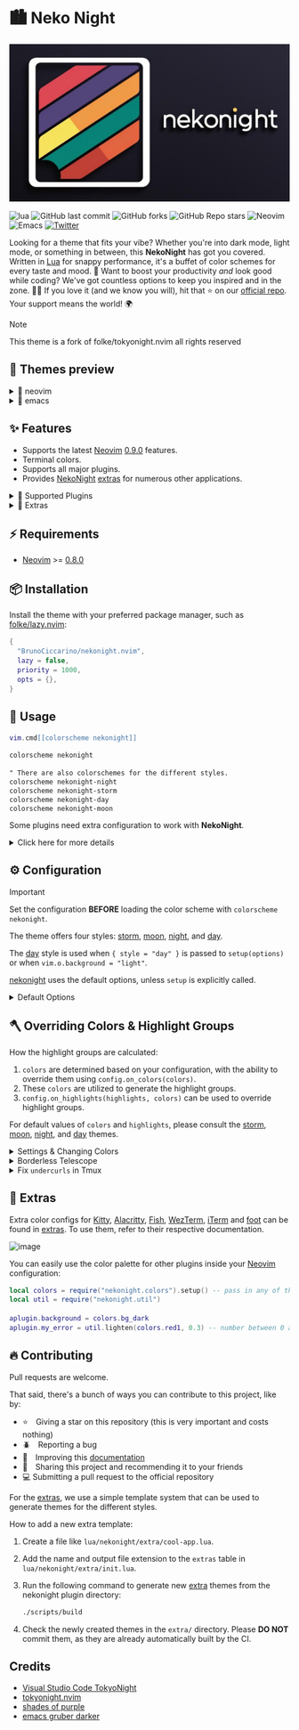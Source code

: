 # 🏙 Neko Night

![logo](./img/logo.png)

![lua](https://img.shields.io/badge/made_with-lua-code?style=for-the-badge&logo=lua&color=%23789DBC) ![GitHub last commit](https://img.shields.io/github/last-commit/BrunoCiccarino/nekonight?style=for-the-badge&logo=lua&color=%238BCDCD) ![GitHub forks](https://img.shields.io/github/forks/BrunoCiccarino/nekonight?style=for-the-badge&logo=lua&color=%23a3be8c) ![GitHub Repo stars](https://img.shields.io/github/stars/BrunoCiccarino/nekonight?style=for-the-badge&logo=lua&color=%23624E88) ![Neovim](https://img.shields.io/badge/NeoVim-%2357A143.svg?&style=for-the-badge&logo=neovim&logoColor=white) ![Emacs](https://img.shields.io/badge/Emacs-%237F5AB6.svg?&style=for-the-badge&logo=gnu-emacs&logoColor=white) [![Twitter](https://img.shields.io/badge/Follow_me-black?style=for-the-badge&logo=x&color=black)](https://x.com/brunociccarinoo)


Looking for a theme that fits your vibe? Whether you're into dark mode, light mode, or something in between, this **NekoNight** has got you covered. Written in [Lua](https://www.lua.org) for snappy performance, it's a buffet of color schemes for every taste and mood. 🍭 Want to boost your productivity *and* look good while coding? We've got countless options to keep you inspired and in the zone. 🚀✨ If you love it (and we know you will), hit that ⭐ on our [official repo](https://github.com/BrunoCiccarino/nekonight). Your support means the world! 🌍

> [!NOTE]
> This theme is a fork of folke/tokyonight.nvim all rights reserved


## 🍭 Themes preview 
 
<details>
<summary>🎨 neovim</summary>

<table width="100%">
  <tr>
    <th>Moon</th>
    <th>Storm</th>
  </tr>
  <tr>
    <td width="50%">
      <img src="https://user-images.githubusercontent.com/292349/190951628-10ba28a1-57ff-4479-8eab-47400a402242.png" />
    </td>
    <td width="50%">
      <img src="https://user-images.githubusercontent.com/292349/115295095-3a9e5080-a10e-11eb-9aed-6054488c46ce.png" />
    </td>
  </tr>
  <tr>
    <th>Night</th>
    <th>Day</th>
  </tr>
  <tr>
    <td width="50%">
      <img src="https://user-images.githubusercontent.com/292349/115295327-7afdce80-a10e-11eb-89b3-2591262bf95a.png" />
    </td>
    <td width="50%">
      <img src="https://user-images.githubusercontent.com/292349/115996270-78c6c480-a593-11eb-8ed0-7d1400b058f5.png" />
    </td>
  </tr>
  <tr>
    <th>Mars</th>
    <th>Nord</th>
  </tr>
  <tr>
    <td width="50%">
      <img src="./img/nekonightbrown.jpg" />
    </td>
    <td width="50%">
      <img src="./img/neko-nord.jpg" />
    </td>
  </tr>
  <tr>
    <th>Shades of purple</th>
    <th>Shades of purple dark</th>
  </tr>
  <tr>
    <td width="50%">
      <img src="./img/neko-shades-of-purple.jpg" />
    </td>
    <td width="50%">
      <img src="./img/neko-shades-of-purple-dark.jpg" />
    </td>
  </tr>
   <tr>
    <th>OneDark</th>
    <th>Fire Obsidian</th>
  </tr>
  <tr>
    <td width="50%">
      <img src="./img/neko-onedark.jpg"/>
    </td>
    <td width="50%">
      <img src="./img/neko-fire-obsidian.jpg"/>
    </td>
  </tr>
  <tr>
    <th>Palenight</th>
    <th>Noctis-Uva</th>
  </tr>
  <tr>
    <td width="50%">
      <img src="./img/neko-palenight.jpg"/>
    </td>
    <td width="50%">
      <img src="./img/neko-noctis-uva.jpg"/>
    </td>
  </tr>
    <tr>
    <th>Gruvbox</th>
  </tr>
  <tr>
    <td width="50%">
      <img src="./img/neko-gruvbox.jpg"/>
    </td>
  </tr>
  </table>

  </details>

  <details>
  <summary>🎨 emacs</summary>
    <table width="100%">
  <tr>
    <th>Moon</th>
  </tr>
  <tr>
    <td width="50%">
      <img src="./img/neko-emacs-moon.jpg" />
    </td>
    </tr>
</table>
  </details>

## ✨ Features

- Supports the latest [Neovim](https://github.com/neovim/neovim)
  [0.9.0](https://github.com/neovim/neovim/releases/tag/v0.9.0) features.
- Terminal colors.
- Supports all major plugins.
- Provides [NekoNight](https://github.com/BrunoCiccarino/nekonight)
  [extras](#-extras) for numerous other applications.

<details>
<summary>🎨 Supported Plugins</summary>

<!-- plugins:start -->

| Plugin | Source |
| --- | --- |
| [aerial.nvim](https://github.com/stevearc/aerial.nvim) | [`aerial`](lua/nekonight/groups/aerial.lua) |
| [ale](https://github.com/dense-analysis/ale) | [`ale`](lua/nekonight/groups/ale.lua) |
| [alpha-nvim](https://github.com/goolord/alpha-nvim) | [`alpha`](lua/nekonight/groups/alpha.lua) |
| [barbar.nvim](https://github.com/romgrk/barbar.nvim) | [`barbar`](lua/nekonight/groups/barbar.lua) |
| [blink.cmp](https://github.com/Saghen/blink.cmp) | [`blink`](lua/nekonight/groups/blink.lua) |
| [bufferline.nvim](https://github.com/akinsho/bufferline.nvim) | [`bufferline`](lua/nekonight/groups/bufferline.lua) |
| [nvim-cmp](https://github.com/hrsh7th/nvim-cmp) | [`cmp`](lua/nekonight/groups/cmp.lua) |
| [codeium.nvim](https://github.com/Exafunction/codeium.nvim) | [`codeium`](lua/nekonight/groups/codeium.lua) |
| [copilot.lua](https://github.com/zbirenbaum/copilot.lua) | [`copilot`](lua/nekonight/groups/copilot.lua) |
| [nvim-dap](https://github.com/mfussenegger/nvim-dap) | [`dap`](lua/nekonight/groups/dap.lua) |
| [dashboard-nvim](https://github.com/nvimdev/dashboard-nvim) | [`dashboard`](lua/nekonight/groups/dashboard.lua) |
| [flash.nvim](https://github.com/folke/flash.nvim) | [`flash`](lua/nekonight/groups/flash.lua) |
| [fugit2](https://github.com/SuperBo/fugit2.nvim) | [`fugit2`](lua/nekonight/groups/fugit2.lua) |
| [fzf-lua](https://github.com/ibhagwan/fzf-lua) | [`fzf`](lua/nekonight/groups/fzf.lua) |
| [vim-gitgutter](https://github.com/airblade/vim-gitgutter) | [`gitgutter`](lua/nekonight/groups/gitgutter.lua) |
| [gitsigns.nvim](https://github.com/lewis6991/gitsigns.nvim) | [`gitsigns`](lua/nekonight/groups/gitsigns.lua) |
| [glyph-palette.vim](https://github.com/lambdalisue/glyph-palette.vim) | [`glyph-palette`](lua/nekonight/groups/glyph-palette.lua) |
| [grug-far.nvim](https://github.com/MagicDuck/grug-far.nvim) | [`grug-far`](lua/nekonight/groups/grug-far.lua) |
| [headlines.nvim](https://github.com/lukas-reineke/headlines.nvim) | [`headlines`](lua/nekonight/groups/headlines.lua) |
| [hop.nvim](https://github.com/phaazon/hop.nvim) | [`hop`](lua/nekonight/groups/hop.lua) |
| [vim-illuminate](https://github.com/RRethy/vim-illuminate) | [`illuminate`](lua/nekonight/groups/illuminate.lua) |
| [indent-blankline.nvim](https://github.com/lukas-reineke/indent-blankline.nvim) | [`indent-blankline`](lua/nekonight/groups/indent-blankline.lua) |
| [indentmini.nvim](https://github.com/nvimdev/indentmini.nvim) | [`indentmini`](lua/nekonight/groups/indentmini.lua) |
| [lazy.nvim](https://github.com/folke/lazy.nvim) | [`lazy`](lua/nekonight/groups/lazy.lua) |
| [leap.nvim](https://github.com/ggandor/leap.nvim) | [`leap`](lua/nekonight/groups/leap.lua) |
| [lspsaga.nvim](https://github.com/glepnir/lspsaga.nvim) | [`lspsaga`](lua/nekonight/groups/lspsaga.lua) |
| [mini.animate](https://github.com/echasnovski/mini.animate) | [`mini_animate`](lua/nekonight/groups/mini_animate.lua) |
| [mini.clue](https://github.com/echasnovski/mini.clue) | [`mini_clue`](lua/nekonight/groups/mini_clue.lua) |
| [mini.completion](https://github.com/echasnovski/mini.completion) | [`mini_completion`](lua/nekonight/groups/mini_completion.lua) |
| [mini.cursorword](https://github.com/echasnovski/mini.cursorword) | [`mini_cursorword`](lua/nekonight/groups/mini_cursorword.lua) |
| [mini.deps](https://github.com/echasnovski/mini.deps) | [`mini_deps`](lua/nekonight/groups/mini_deps.lua) |
| [mini.diff](https://github.com/echasnovski/mini.diff) | [`mini_diff`](lua/nekonight/groups/mini_diff.lua) |
| [mini.files](https://github.com/echasnovski/mini.files) | [`mini_files`](lua/nekonight/groups/mini_files.lua) |
| [mini.hipatterns](https://github.com/echasnovski/mini.hipatterns) | [`mini_hipatterns`](lua/nekonight/groups/mini_hipatterns.lua) |
| [mini.icons](https://github.com/echasnovski/mini.icons) | [`mini_icons`](lua/nekonight/groups/mini_icons.lua) |
| [mini.indentscope](https://github.com/echasnovski/mini.indentscope) | [`mini_indentscope`](lua/nekonight/groups/mini_indentscope.lua) |
| [mini.jump](https://github.com/echasnovski/mini.jump) | [`mini_jump`](lua/nekonight/groups/mini_jump.lua) |
| [mini.map](https://github.com/echasnovski/mini.map) | [`mini_map`](lua/nekonight/groups/mini_map.lua) |
| [mini.notify](https://github.com/echasnovski/mini.notify) | [`mini_notify`](lua/nekonight/groups/mini_notify.lua) |
| [mini.operators](https://github.com/echasnovski/mini.operators) | [`mini_operators`](lua/nekonight/groups/mini_operators.lua) |
| [mini.pick](https://github.com/echasnovski/mini.pick) | [`mini_pick`](lua/nekonight/groups/mini_pick.lua) |
| [mini.starter](https://github.com/echasnovski/mini.starter) | [`mini_starter`](lua/nekonight/groups/mini_starter.lua) |
| [mini.statusline](https://github.com/echasnovski/mini.statusline) | [`mini_statusline`](lua/nekonight/groups/mini_statusline.lua) |
| [mini.surround](https://github.com/echasnovski/mini.surround) | [`mini_surround`](lua/nekonight/groups/mini_surround.lua) |
| [mini.tabline](https://github.com/echasnovski/mini.tabline) | [`mini_tabline`](lua/nekonight/groups/mini_tabline.lua) |
| [mini.test](https://github.com/echasnovski/mini.test) | [`mini_test`](lua/nekonight/groups/mini_test.lua) |
| [mini.trailspace](https://github.com/echasnovski/mini.trailspace) | [`mini_trailspace`](lua/nekonight/groups/mini_trailspace.lua) |
| [nvim-navic](https://github.com/SmiteshP/nvim-navic) | [`navic`](lua/nekonight/groups/navic.lua) |
| [neo-tree.nvim](https://github.com/nvim-neo-tree/neo-tree.nvim) | [`neo-tree`](lua/nekonight/groups/neo-tree.lua) |
| [neogit](https://github.com/TimUntersberger/neogit) | [`neogit`](lua/nekonight/groups/neogit.lua) |
| [neotest](https://github.com/nvim-neotest/neotest) | [`neotest`](lua/nekonight/groups/neotest.lua) |
| [noice.nvim](https://github.com/folke/noice.nvim) | [`noice`](lua/nekonight/groups/noice.lua) |
| [nvim-notify](https://github.com/rcarriga/nvim-notify) | [`notify`](lua/nekonight/groups/notify.lua) |
| [nvim-tree.lua](https://github.com/kyazdani42/nvim-tree.lua) | [`nvim-tree`](lua/nekonight/groups/nvim-tree.lua) |
| [octo.nvim](https://github.com/pwntester/octo.nvim) | [`octo`](lua/nekonight/groups/octo.lua) |
| [rainbow-delimiters.nvim](https://github.com/HiPhish/rainbow-delimiters.nvim) | [`rainbow`](lua/nekonight/groups/rainbow.lua) |
| [render-markdown.nvim](https://github.com/MeanderingProgrammer/render-markdown.nvim) | [`render-markdown`](lua/nekonight/groups/render-markdown.lua) |
| [nvim-scrollbar](https://github.com/petertriho/nvim-scrollbar) | [`scrollbar`](lua/nekonight/groups/scrollbar.lua) |
| [snacks.nvim](https://github.com/folke/snacks.nvim) | [`snacks`](lua/nekonight/groups/snacks.lua) |
| [vim-sneak](https://github.com/justinmk/vim-sneak) | [`sneak`](lua/nekonight/groups/sneak.lua) |
| [supermaven-nvim](https://github.com/supermaven-inc/supermaven-nvim) | [`supermaven`](lua/nekonight/groups/supermaven.lua) |
| [telescope.nvim](https://github.com/nvim-telescope/telescope.nvim) | [`telescope`](lua/nekonight/groups/telescope.lua) |
| [nvim-treesitter-context](https://github.com/nvim-treesitter/nvim-treesitter-context) | [`treesitter-context`](lua/nekonight/groups/treesitter-context.lua) |
| [trouble.nvim](https://github.com/folke/trouble.nvim) | [`trouble`](lua/nekonight/groups/trouble.lua) |
| [vimwiki](https://github.com/vimwiki/vimwiki) | [`vimwiki`](lua/nekonight/groups/vimwiki.lua) |
| [which-key.nvim](https://github.com/folke/which-key.nvim) | [`which-key`](lua/nekonight/groups/which-key.lua) |
| [yanky.nvim](https://github.com/gbprod/yanky.nvim) | [`yanky`](lua/nekonight/groups/yanky.lua) |

<!-- plugins:end -->

</details>

<details>
<summary>🍭 Extras</summary>

<!-- extras:start -->

| Tool | Extra |
| --- | --- |
| [Aerc](https://git.sr.ht/~rjarry/aerc/) | [extras/aerc](extras/aerc) |
| [Alacritty](https://github.com/alacritty/alacritty) | [extras/alacritty](extras/alacritty) |
| [Delta](https://github.com/dandavison/delta) | [extras/delta](extras/delta) |
| [(Better-)Discord](https://betterdiscord.app/) | [extras/discord](extras/discord) |
| [Dunst](https://dunst-project.org/) | [extras/dunst](extras/dunst) |
| [Fish](https://fishshell.com/docs/current/index.html) | [extras/fish](extras/fish) |
| [Fish Themes](https://fishshell.com/docs/current/interactive.html#syntax-highlighting) | [extras/fish_themes](extras/fish_themes) |
| [Foot](https://codeberg.org/dnkl/foot) | [extras/foot](extras/foot) |
| [Fuzzel](https://codeberg.org/dnkl/fuzzel) | [extras/fuzzel](extras/fuzzel) |
| [Fzf](https://github.com/junegunn/fzf) | [extras/fzf](extras/fzf) |
| [Ghostty](https://github.com/ghostty-org/ghostty) | [extras/ghostty](extras/ghostty) |
| [GitUI](https://github.com/extrawurst/gitui) | [extras/gitui](extras/gitui) |
| [GNOME Terminal](https://gitlab.gnome.org/GNOME/gnome-terminal) | [extras/gnome_terminal](extras/gnome_terminal) |
| [Helix](https://helix-editor.com/) | [extras/helix](extras/helix) |
| [iTerm](https://iterm2.com/) | [extras/iterm](extras/iterm) |
| [Kitty](https://sw.kovidgoyal.net/kitty/conf.html) | [extras/kitty](extras/kitty) |
| [Lazygit](https://github.com/jesseduffield/lazygit) | [extras/lazygit](extras/lazygit) |
| [Lua Table for testing](https://www.lua.org) | [extras/lua](extras/lua) |
| [Prism](https://prismjs.com) | [extras/prism](extras/prism) |
| [process-compose](https://f1bonacc1.github.io/process-compose/) | [extras/process_compose](extras/process_compose) |
| [Slack](https://slack.com) | [extras/slack](extras/slack) |
| [Spotify Player](https://github.com/aome510/spotify-player) | [extras/spotify_player](extras/spotify_player) |
| [Sublime Text](https://www.sublimetext.com/docs/themes) | [extras/sublime](extras/sublime) |
| [Terminator](https://gnome-terminator.readthedocs.io/en/latest/config.html) | [extras/terminator](extras/terminator) |
| [Termux](https://termux.dev/) | [extras/termux](extras/termux) |
| [Tilix](https://github.com/gnunn1/tilix) | [extras/tilix](extras/tilix) |
| [Tmux](https://github.com/tmux/tmux/wiki) | [extras/tmux](extras/tmux) |
| [Vim](https://vimhelp.org/) | [extras/vim](extras/vim) |
| [Vimium](https://vimium.github.io/) | [extras/vimium](extras/vimium) |
| [WezTerm](https://wezfurlong.org/wezterm/config/files.html) | [extras/wezterm](extras/wezterm) |
| [Windows Terminal](https://aka.ms/terminal-documentation) | [extras/windows_terminal](extras/windows_terminal) |
| [Xfce Terminal](https://docs.xfce.org/apps/terminal/advanced) | [extras/xfceterm](extras/xfceterm) |
| [Xresources](https://wiki.archlinux.org/title/X_resources) | [extras/xresources](extras/xresources) |
| [Yazi](https://github.com/sxyazi/yazi) | [extras/yazi](extras/yazi) |
| [Zathura](https://pwmt.org/projects/zathura/) | [extras/zathura](extras/zathura) |
| [Zellij](https://zellij.dev/) | [extras/zellij](extras/zellij) |

<!-- extras:end -->

</details>

## ⚡️ Requirements

- [Neovim](https://github.com/neovim/neovim) >=
  [0.8.0](https://github.com/neovim/neovim/releases/tag/v0.8.0)

## 📦 Installation

Install the theme with your preferred package manager, such as
[folke/lazy.nvim](https://github.com/folke/lazy.nvim):

```lua
{
  "BrunoCiccarino/nekonight.nvim",
  lazy = false,
  priority = 1000,
  opts = {},
}
```

## 🚀 Usage

```lua
vim.cmd[[colorscheme nekonight]]
```

```vim
colorscheme nekonight

" There are also colorschemes for the different styles.
colorscheme nekonight-night
colorscheme nekonight-storm
colorscheme nekonight-day
colorscheme nekonight-moon
```

Some plugins need extra configuration to work with **NekoNight**.

<details>
  <summary>Click here for more details</summary>

### [Barbecue](https://github.com/utilyre/barbecue.nvim)

```lua
-- Lua
require('barbecue').setup {
  -- ... your barbecue config
  theme = 'nekonight',
  -- ... your barbecue config
}
```

### [Lualine](https://github.com/nvim-lualine/lualine.nvim)

```lua
-- Lua
require('lualine').setup {
  options = {
    -- ... your lualine config
    theme = 'nekonight'
    -- ... your lualine config
  }
}
```

### [Lightline](https://github.com/itchyny/lightline.vim)

```vim
" Vim Script
let g:lightline = {'colorscheme': 'nekonight'}
```

</details>

## ⚙️ Configuration

> [!IMPORTANT]
> Set the configuration **BEFORE** loading the color scheme with `colorscheme nekonight`.

The theme offers four styles: [storm](#storm), [moon](#moon), [night](#night),
and [day](#day).

The [day](#day) style is used when `{ style = "day" }` is passed to
`setup(options)` or when `vim.o.background = "light"`.

[nekonight](https://github.com/BrunoCiccarino/nekonight.nvim) uses the default options,
unless `setup` is explicitly called.

<details>
  <summary>Default Options</summary>

<!-- config:start -->

```lua
---@class nekonight.Config
---@field on_colors fun(colors: ColorScheme)
---@field on_highlights fun(highlights: nekonight.Highlights, colors: ColorScheme)
M.defaults = {
  style = "moon", -- The theme comes in three styles, `storm`, a darker variant `night` and `day`
  light_style = "day", -- The theme is used when the background is set to light
  transparent = false, -- Enable this to disable setting the background color
  terminal_colors = true, -- Configure the colors used when opening a `:terminal` in Neovim
  styles = {
    -- Style to be applied to different syntax groups
    -- Value is any valid attr-list value for `:help nvim_set_hl`
    comments = { italic = true },
    keywords = { italic = true },
    functions = {},
    variables = {},
    -- Background styles. Can be "dark", "transparent" or "normal"
    sidebars = "dark", -- style for sidebars, see below
    floats = "dark", -- style for floating windows
  },
  day_brightness = 0.3, -- Adjusts the brightness of the colors of the **Day** style. Number between 0 and 1, from dull to vibrant colors
  dim_inactive = false, -- dims inactive windows
  lualine_bold = false, -- When `true`, section headers in the lualine theme will be bold

  --- You can override specific color groups to use other groups or a hex color
  --- function will be called with a ColorScheme table
  ---@param colors ColorScheme
  on_colors = function(colors) end,

  --- You can override specific highlights to use other groups or a hex color
  --- function will be called with a Highlights and ColorScheme table
  ---@param highlights nekonight.Highlights
  ---@param colors ColorScheme
  on_highlights = function(highlights, colors) end,

  cache = true, -- When set to true, the theme will be cached for better performance

  ---@type table<string, boolean|{enabled:boolean}>
  plugins = {
    -- enable all plugins when not using lazy.nvim
    -- set to false to manually enable/disable plugins
    all = package.loaded.lazy == nil,
    -- uses your plugin manager to automatically enable needed plugins
    -- currently only lazy.nvim is supported
    auto = true,
    -- add any plugins here that you want to enable
    -- for all possible plugins, see:
    --   * https://github.com/BrunoCiccarino/nekonight/tree/main/lua/nekonight/groups
    -- telescope = true,
  },
}
```

<!-- config:end -->

</details>

## 🪓 Overriding Colors & Highlight Groups

How the highlight groups are calculated:

1. `colors` are determined based on your configuration, with the ability to
   override them using `config.on_colors(colors)`.
1. These `colors` are utilized to generate the highlight groups.
1. `config.on_highlights(highlights, colors)` can be used to override highlight
   groups.

For default values of `colors` and `highlights`, please consult the
[storm](extras/lua/nekonight_storm.lua),
[moon](extras/lua/nekonight_moon.lua),
[night](extras/lua/nekonight_night.lua), and
[day](extras/lua/nekonight_day.lua) themes.

<details>
  <summary>Settings & Changing Colors</summary>

```lua
require("nekonight").setup({
  -- use the night style
  style = "night",
  -- disable italic for functions
  styles = {
    functions = {}
  },
  -- Change the "hint" color to the "orange" color, and make the "error" color bright red
  on_colors = function(colors)
    colors.hint = colors.orange
    colors.error = "#ff0000"
  end
})
```

</details>

<details>
  <summary>Borderless Telescope</summary>

```lua
require("nekonight").setup({
  on_highlights = function(hl, c)
    local prompt = "#2d3149"
    hl.TelescopeNormal = {
      bg = c.bg_dark,
      fg = c.fg_dark,
    }
    hl.TelescopeBorder = {
      bg = c.bg_dark,
      fg = c.bg_dark,
    }
    hl.TelescopePromptNormal = {
      bg = prompt,
    }
    hl.TelescopePromptBorder = {
      bg = prompt,
      fg = prompt,
    }
    hl.TelescopePromptTitle = {
      bg = prompt,
      fg = prompt,
    }
    hl.TelescopePreviewTitle = {
      bg = c.bg_dark,
      fg = c.bg_dark,
    }
    hl.TelescopeResultsTitle = {
      bg = c.bg_dark,
      fg = c.bg_dark,
    }
  end,
})
```

</details>

<details>
  <summary>Fix <code>undercurls</code> in Tmux</summary>

To have undercurls show up and in color, add the following to your
[Tmux](https://github.com/tmux/tmux) configuration file:

```sh
# Undercurl
set -g default-terminal "${TERM}"
set -as terminal-overrides ',*:Smulx=\E[4::%p1%dm'  # undercurl support
set -as terminal-overrides ',*:Setulc=\E[58::2::::%p1%{65536}%/%d::%p1%{256}%/%{255}%&%d::%p1%{255}%&%d%;m'  # underscore colours - needs tmux-3.0
```

</details>

## 🍭 Extras

Extra color configs for [Kitty](https://sw.kovidgoyal.net/kitty/conf.html),
[Alacritty](https://github.com/alacritty/alacritty),
[Fish](https://fishshell.com/docs/current/index.html), [WezTerm](https://wezfurlong.org/wezterm/config/files.html),
[iTerm](https://iterm2.com/) and [foot](https://codeberg.org/dnkl/foot) can be
found in [extras](extras/). To use them, refer to their respective
documentation.

![image](https://user-images.githubusercontent.com/292349/115395546-d8d6f880-a198-11eb-98fb-a1194787701d.png)

You can easily use the color palette for other plugins inside your
[Neovim](https://github.com/neovim/neovim) configuration:

```lua
local colors = require("nekonight.colors").setup() -- pass in any of the config options as explained above
local util = require("nekonight.util")

aplugin.background = colors.bg_dark
aplugin.my_error = util.lighten(colors.red1, 0.3) -- number between 0 and 1. 0 results in white, 1 results in red1
```

## 🔥 Contributing

Pull requests are welcome.

That said, there's a bunch of ways you can contribute to this project, like by:

* ⭐ Giving a star on this repository (this is very important and costs nothing)
* 🪲 Reporting a bug
* 📄 Improving this [documentation](./doc/nekonight.txt)
* 🚨 Sharing this project and recommending it to your friends
* 💻 Submitting a pull request to the official repository

For the [extras](#-extras), we use a simple template system that can be used to
generate themes for the different styles.

How to add a new extra template:

1. Create a file like `lua/nekonight/extra/cool-app.lua`.
2. Add the name and output file extension to the `extras` table in
   `lua/nekonight/extra/init.lua`.
3. Run the following command to generate new [extra](#-extras) themes from the nekonight plugin directory:

   ```sh
   ./scripts/build
   ```

4. Check the newly created themes in the `extra/` directory. Please **DO NOT**
   commit them, as they are already automatically built by the CI.

## Credits
- [Visual Studio Code TokyoNight](https://github.com/enkia/tokyo-night-vscode-theme)
- [tokyonight.nvim](https://github.com/folke/tokyonight.nvim)
- [shades of purple](https://github.com/ahmadawais/shades-of-purple-vscode)
- [emacs gruber darker](https://github.com/rexim/gruber-darker-theme)
